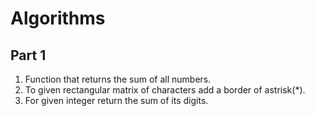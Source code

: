 # Algorithms

## Part 1

1. Function that returns the sum of all numbers.
2. To given rectangular matrix of characters add a border of astrisk(\*).
3. For given integer return the sum of its digits.
